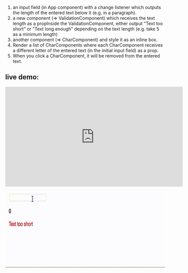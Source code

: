 


1. an input field (in App component) with a change listener which outputs the length of the entered text below it (e.g. in a paragraph).
2. a new component (=> ValidationComponent) which receives the text length as a propInside the ValidationComponent, either output "Text too short" or "Text long enough" depending on the text length (e.g. take 5 as a minimum length)
3. another component (=> CharComponent) and style it as an inline box.
4. Render a list of CharComponents where each CharComponent receives a different letter of the entered text (in the initial input field) as a prop.
5. When you click a CharComponent, it will be removed from the entered text.
    
    
## live demo:
<iframe width="560" height="315" src="https://www.youtube.com/embed/nvFNkYNcQio" frameborder="0" allow="autoplay; encrypted-media" allowfullscreen></iframe>

<img src="https://github.com/zhaaaa7/react/blob/master/projects/gif/split.gif" alt="split" with="800px" />
